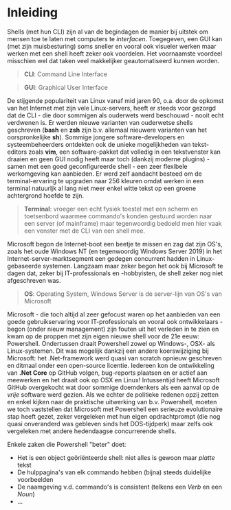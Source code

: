 # Inleiding

Shells (met hun CLI) zijn al van de begindagen de manier bij uitstek om mensen toe te laten met computers te *interfacen*.  Toegegeven, een GUI kan (met zijn muisbesturing) soms sneller en vooral ook visueler werken maar werken met een shell heeft zeker ook voordelen. Het voornaamste voordeel misschien wel dat taken veel makkelijker geautomatiseerd kunnen worden.

> **CLI**: Command Line Interface

> **GUI**: Graphical User Interface

De stijgende populariteit van Linux vanaf mid jaren 90, o.a. door de opkomst van het Internet met zijn vele Linux-servers, heeft er steeds voor gezorgd dat de CLI - die door sommigen als ouderwets werd beschouwd - nooit echt verdwenen is. Er werden nieuwe varianten van ouderwetse shells geschreven (**bash** en **zsh** zijn b.v. allemaal nieuwere varianten van het oorspronkelijke **sh**). Sommige jongere software-developers en systeembeheerders ontdekten ook de unieke mogelijkheden van tekst-editors zoals **vim**, een software-pakket dat volledig in een tekstvenster kan draaien en geen GUI nodig heeft maar toch (dankzij moderne plugins) - samen met een goed geconfigureerde shell - een zeer flexibele werkomgeving kan aanbieden. Er werd zelf aandacht besteed om de terminal-ervaring te upgraden naar 256 kleuren omdat werken in een terminal natuurljk al lang niet meer enkel witte tekst op een groene achtergrond hoefde te zijn.

> **Terminal**: vroeger een echt fysiek toestel met een scherm en toetsenbord waarmee commando's konden gestuurd worden naar een server (of mainframe) maar tegenwoordig bedoeld men hier vaak een venster met de CLI van een shell mee.

Microsoft begon de Internet-boot een beetje te missen en zag dat zijn OS's, zoals het oude Windows NT (en tegenwoordig Windows Server 2019) in het Internet-server-marktsegment een gedegen concurrent hadden in Linux-gebaseerde systemen. Langzaam maar zeker begon het ook bij Microsoft te dagen dat, zeker bij IT-professionals en -hobbyisten, de shell zeker nog niet afgeschreven was.

> **OS**: Operating System, Windows Server is de server-lijn van OS's van Microsoft

Microsoft - die toch altijd al zeer gefocust waren op het aanbieden van een goede gebruikservaring voor IT-professionals en vooral ook ontwikkelaars - begon (onder nieuw management) zijn fouten uit het verleden in te zien en kwam op de proppen met zijn eigen nieuwe shell voor de 21e eeuw: Powershell. Ondertussen draait Powershell zowel op Windows-, OSX- als Linux-systemen. Dit was mogelijk dankzij een andere koerswijziging bij Microsoft: het .Net-framework werd quasi van scratch opnieuw geschreven en ditmaal onder een open-source licentie. Iedereen kon de ontwikkeling van **.Net Core** op GitHub volgen, bug-reports plaatsen en er actief aan meewerken en het draait ook op OSX en Linux! Intussentijd heeft Microsoft GitHub overgekocht wat door sommige doemdenkers als een aanval op de *vrije* software werd gezien. Als we echter de politieke redenen opzij zetten en enkel kijken naar de praktische uitwerking van b.v. Powershell, moeten we toch vaststellen dat Microsoft met Powershell een serieuze evolutionaire stap heeft gezet, zeker vergeleken met hun eigen opdrachtprompt (die nog quasi onveranderd was gebleven sinds het DOS-tijdperk) maar zelfs ook vergeleken met andere hedendaagse concurrerende shells.

Enkele zaken die Powershell "beter" doet:

- Het is een object geöriënteerde shell: niet alles is gewoon maar *platte* tekst
- De hulppagina's van elk commando hebben (bijna) steeds duidelijke voorbeelden 
- De naamgeving v.d. commando's is consistent (telkens een *Verb* en een *Noun*)
- ...
